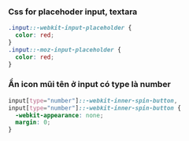 ### Css for placehoder input, textara

```css
.input::-webkit-input-placeholder {
  color: red;
}
.input::-moz-input-placeholder {
  color: red;
}
```

### Ẩn icon mũi tên ở input có type là number

```css
input[type="number"]::-webkit-inner-spin-button,
input[type="number"]::-webkit-inner-spin-button {
  -webkit-appearance: none;
  margin: 0;
}
```
